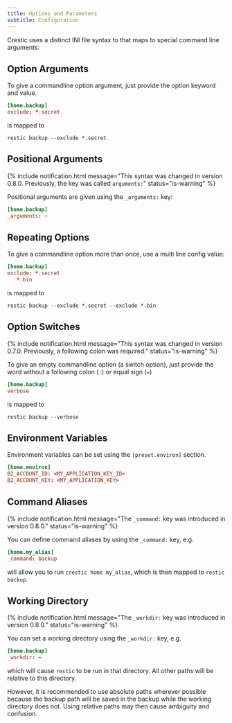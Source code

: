 ```yaml
---
title: Options and Parameters
subtitle: Configuration
---
```


Crestic uses a distinct INI file syntax to that maps to special command line arguments:

## Option Arguments

To give a commandline option argument, just provide the option keyword and value.

```conf
[home.backup]
exclude: *.secret
```

is mapped to

```shell
restic backup --exclude *.secret
```

## Positional Arguments

{% include notification.html message="This syntax was changed in version 0.8.0. Previously, the key was called `arguments:`" status="is-warning" %}

Positional arguments are given using the `_arguments:` key:

```conf
[home.backup]
_arguments: ~
```

## Repeating Options

To give a commandline option more than once, use a multi line config value:

```conf
[home.backup]
exclude: *.secret
   *.bin
```

is mapped to

```shell
restic backup --exclude *.secret --exclude *.bin
```

## Option Switches

{% include notification.html message="This syntax was changed in version 0.7.0. Previously, a following colon was required." status="is-warning" %}

To give an empty commandline option (a switch option), just provide the word without a following colon (`:`) or equal sign (`=`)

```conf
[home.backup]
verbose
```

is mapped to

```shell
restic backup --verbose
```

## Environment Variables

Environment variables can be set using the `[preset.environ]` section.

```conf
[home.environ]
B2_ACCOUNT_ID: <MY_APPLICATION_KEY_ID>
B2_ACCOUNT_KEY: <MY_APPLICATION_KEY>
```

## Command Aliases

{% include notification.html message="The `_command:` key was introduced in version 0.8.0." status="is-warning" %}

You can define command aliases by using the `_command:` key, e.g.

```conf
[home.my_alias]
_command: backup
```

will allow you to run `crestic home my_alias`, which is then mapped to `restic backup`.

## Working Directory

{% include notification.html message="The `_workdir:` key was introduced in version 0.8.0." status="is-warning" %}

You can set a working directory using the `_workdir:` key, e.g.

```conf
[home.backup]
_workdir: ~
```

which will cause `restic` to be run in that directory. All other paths will be relative to this directory.

However, it is recommended to use absolute paths wherever possible because the backup path will be saved in the backup while the working directory does not. Using relative paths may then cause ambiguity and confusion.
